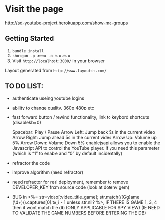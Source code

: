Visit the page
=============
http://sd-youtube-project.herokuapp.com/show-me-groups

## Getting Started

1. `bundle install`
2. `shotgun -p 3000 -o 0.0.0.0`
3. Visit `http://localhost:3000/` in your browser

Layout generated from `http://www.layoutit.com/`

## TO DO LIST:
- authenticate useing youtube logins
- ability to change quality, 360p 480p etc
- fast forward button / rewind functionality, link to keybord shortcuts (disablekb=0) 

    Spacebar:  Play / Pause
    Arrow Left:  Jump back 5s in the current video
    Arrow Right:  Jump ahead 5s in the current video
    Arrow Up:  Volume up 5%
    Arrow Down:  Volume Down 5%
    enablejsapi allows you to enable the Javascript API to control the YouTube player. If you need this parameter     (which is “1” to enable and “0” by default incidentally)

- refractor the code
- improve algorithm (need refractor)
- need refractor for real deployment, remember to remove DEVELOPER_KEY from source code (look at dotenv gem)
- BUG in <%= str=video[:video_title_game]; str.match(/[Gg]ame (\d+)/).captures[0].to_i - 1 unless str.nil? %>, IF THERE IS GAME 1, 3, 4 then it wont match the db  (ONLY APPLICABLE FOR SPY VIEW) (IE NEED TO VALIDATE THE GAME NUMBERS BEFORE ENTERING THE DB)
